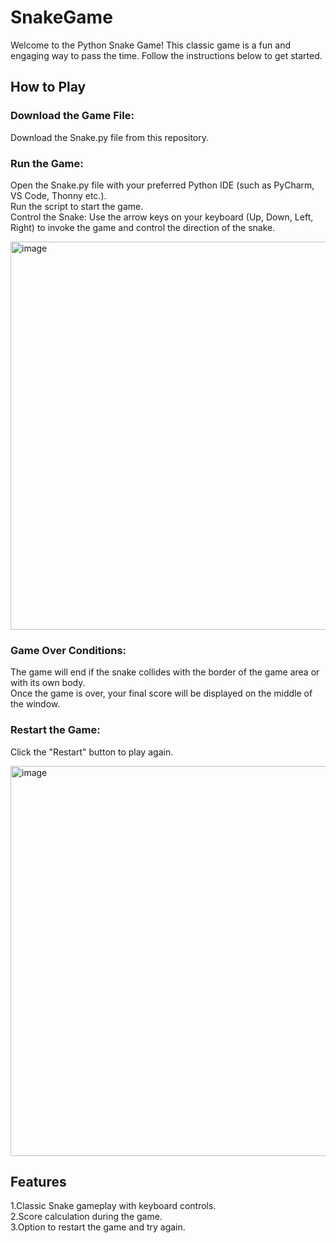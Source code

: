 # SnakeGame
Welcome to the Python Snake Game! This classic game is a fun and engaging way to pass the time. Follow the instructions below to get started.

## How to Play<br>

### Download the Game File:

Download the Snake.py file from this repository.<br>

### Run the Game:

Open the Snake.py file with your preferred Python IDE (such as PyCharm, VS Code, Thonny etc.).<br>
Run the script to start the game.<br>
Control the Snake:
Use the arrow keys on your keyboard (Up, Down, Left, Right) to invoke the game and control the direction of the snake.

<img width="621" alt="image" src="https://github.com/user-attachments/assets/d7c9e696-ded1-4f1c-bffb-3b9792b1fc97">

### Game Over Conditions:

The game will end if the snake collides with the border of the game area or with its own body.<br>
Once the game is over, your final score will be displayed on the middle of the window.

### Restart the Game:

Click the "Restart" button to play again.

<img width="624" alt="image" src="https://github.com/user-attachments/assets/403b3d84-831f-49ba-936d-484cb3479046">

## Features
1.Classic Snake gameplay with keyboard controls.<br>
2.Score calculation during the game.<br>
3.Option to restart the game and try again.<br>
